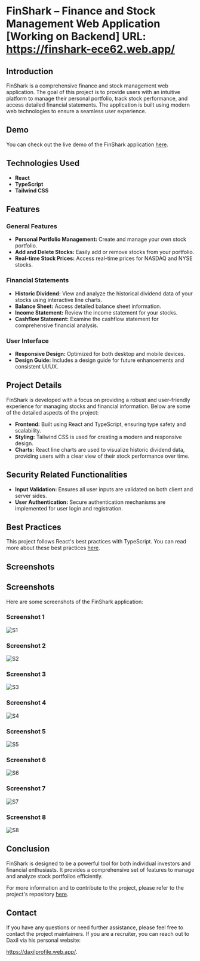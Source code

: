 # FinShark – Finance and Stock Management Web Application  [Working on Backend] URL: https://finshark-ece62.web.app/

## Introduction

FinShark is a comprehensive finance and stock management web application. The goal of this project is to provide users with an intuitive platform to manage their personal portfolio, track stock performance, and access detailed financial statements. The application is built using modern web technologies to ensure a seamless user experience.

## Demo

You can check out the live demo of the FinShark application [here](https://finshark-ece62.web.app/).

## Technologies Used

- **React**
- **TypeScript**
- **Tailwind CSS**

## Features

### General Features

- **Personal Portfolio Management:** Create and manage your own stock portfolio.
- **Add and Delete Stocks:** Easily add or remove stocks from your portfolio.
- **Real-time Stock Prices:** Access real-time prices for NASDAQ and NYSE stocks.

### Financial Statements

- **Historic Dividend:** View and analyze the historical dividend data of your stocks using interactive line charts.
- **Balance Sheet:** Access detailed balance sheet information.
- **Income Statement:** Review the income statement for your stocks.
- **Cashflow Statement:** Examine the cashflow statement for comprehensive financial analysis.

### User Interface

- **Responsive Design:** Optimized for both desktop and mobile devices.
- **Design Guide:** Includes a design guide for future enhancements and consistent UI/UX.

## Project Details

FinShark is developed with a focus on providing a robust and user-friendly experience for managing stocks and financial information. Below are some of the detailed aspects of the project:

- **Frontend:** Built using React and TypeScript, ensuring type safety and scalability.
- **Styling:** Tailwind CSS is used for creating a modern and responsive design.
- **Charts:** React line charts are used to visualize historic dividend data, providing users with a clear view of their stock performance over time.

## Security Related Functionalities

- **Input Validation:** Ensures all user inputs are validated on both client and server sides.
- **User Authentication:** Secure authentication mechanisms are implemented for user login and registration.

## Best Practices

This project follows React's best practices with TypeScript. You can read more about these best practices [here](https://dev.to/deepeshk1204/best-practices-of-reactjs-with-typescript-24p4).

## Screenshots
## Screenshots

Here are some screenshots of the FinShark application:

### Screenshot 1
![S1](https://github.com/Daxil44/FinShark-FrontEnd/blob/main/SS/S1.PNG)

### Screenshot 2
![S2](https://github.com/Daxil44/FinShark-FrontEnd/blob/main/SS/S2.PNG)

### Screenshot 3
![S3](https://github.com/Daxil44/FinShark-FrontEnd/blob/main/SS/S3.PNG)

### Screenshot 4
![S4](https://github.com/Daxil44/FinShark-FrontEnd/blob/main/SS/S4.PNG)

### Screenshot 5
![S5](https://github.com/Daxil44/FinShark-FrontEnd/blob/main/SS/s5.PNG)

### Screenshot 6
![S6](https://github.com/Daxil44/FinShark-FrontEnd/blob/main/SS/s6.PNG)

### Screenshot 7
![S7](https://github.com/Daxil44/FinShark-FrontEnd/blob/main/SS/s7.PNG)

### Screenshot 8
![S8](https://github.com/Daxil44/FinShark-FrontEnd/blob/main/SS/s8.PNG)



## Conclusion

FinShark is designed to be a powerful tool for both individual investors and financial enthusiasts. It provides a comprehensive set of features to manage and analyze stock portfolios efficiently.

For more information and to contribute to the project, please refer to the project's repository [here](#).

## Contact

If you have any questions or need further assistance, please feel free to contact the project maintainers. If you are a recruiter, you can reach out to Daxil via his personal website: 

<a href="https://daxilprofile.web.app/" target="_blank" rel="noopener noreferrer" className="text-blue-600 underline">https://daxilprofile.web.app/</a>.
